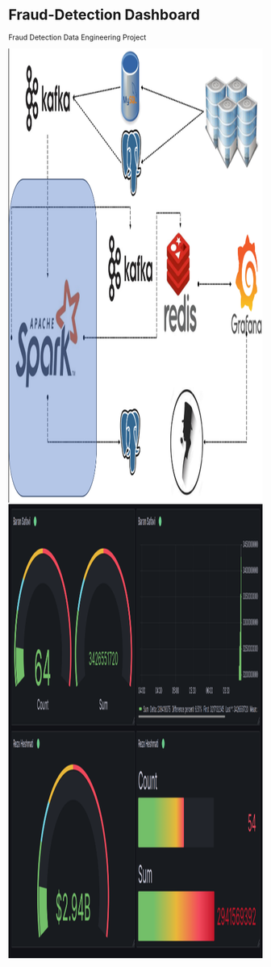 # Fraud-Detection Dashboard
Fraud Detection Data Engineering Project

<img src="images/2.png" alt="Dashboarding" width="700" height="900" />
<img src="images/4.png" alt="Dashboarding2" width="700" height="900" />

